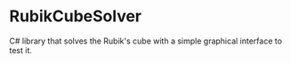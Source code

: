 # RubikCubeSolver
C# library that solves the Rubik's cube with a simple graphical interface to test it.
